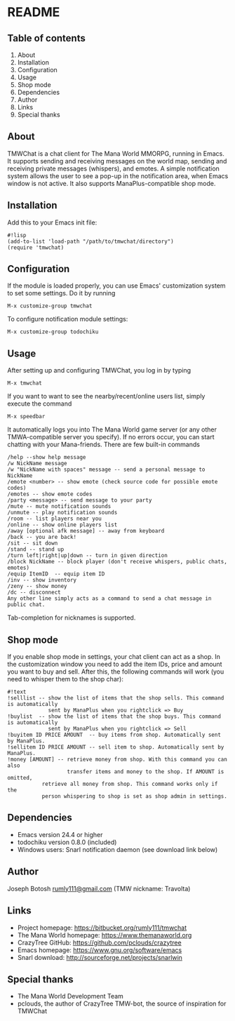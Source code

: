 # README #

## Table of contents ##
1. About
2. Installation
3. Configuration
4. Usage
5. Shop mode
6. Dependencies
7. Author
8. Links
9. Special thanks

## About ##
TMWChat is a chat client for The Mana World MMORPG, running in Emacs. It supports
sending and receiving messages on the world map, sending and receiving
private messages (whispers), and emotes. A simple notification system allows
the user to see a pop-up in the notification area, when Emacs window is not active.
It also supports ManaPlus-compatible shop mode.

## Installation ##
Add this to your Emacs init file:

```
#!lisp
(add-to-list 'load-path "/path/to/tmwchat/directory")
(require 'tmwchat)
```

## Configuration ##
If the module is loaded properly, you can use Emacs' customization system to
set some settings. Do it by running

```
M-x customize-group tmwchat
```

To configure notification module settings:

```
M-x customize-group todochiku
```

## Usage ##
After setting up and configuring TMWChat, you log in by typing

```
M-x tmwchat
```

If you want to want to see the nearby/recent/online users list, simply
execute the command
```
M-x speedbar
```

It automatically logs you into The Mana World game server (or any other
TMWA-compatible server you specify). If  no errors occur, you can start
chatting with your Mana-friends. There are few built-in commands

```
/help --show help message
/w NickName message
/w "NickName with spaces" message -- send a personal message to NickName
/emote <number> -- show emote (check source code for possible emote codes)
/emotes -- show emote codes
/party <message> -- send message to your party
/mute -- mute notification sounds
/unmute -- play notification sounds
/room -- list players near you
/online -- show online players list
/away [optional afk message] -- away from keyboard
/back -- you are back!
/sit -- sit down
/stand -- stand up
/turn left|right|up|down -- turn in given direction
/block NickName -- block player (don't receive whispers, public chats, emotes)
/equip ItemID  -- equip item ID
/inv -- show inventory
/zeny -- show money
/dc -- disconnect
Any other line simply acts as a command to send a chat message in public chat.
```

Tab-completion for nicknames is supported.

## Shop mode ##
If you enable shop mode in settings, your chat client can act as a shop.
In the customization window you need to add the item IDs, price and amount
you want to buy and sell. After this, the following commands will work
(you need to whisper them to the shop char):

```
#!text
!selllist -- show the list of items that the shop sells. This command is automatically
             sent by ManaPlus when you rightclick => Buy
!buylist  -- show the list of items that the shop buys. This command is automatically
             sent by ManaPlus when you rightclick => Sell
!buyitem ID PRICE AMOUNT  -- buy items from shop. Automatically sent by ManaPlus.
!sellitem ID PRICE AMOUNT -- sell item to shop. Automatically sent by ManaPlus.
!money [AMOUNT] -- retrieve money from shop. With this command you can also
                   transfer items and money to the shop. If AMOUNT is omitted,
		   retrieve all money from shop. This command works only if the
		   person whispering to shop is set as shop admin in settings.
```

## Dependencies ##
* Emacs version 24.4 or higher
* todochiku version 0.8.0 (included)
* Windows users: Snarl notification daemon (see download link below)

## Author ##
Joseph Botosh <rumly111@gmail.com> (TMW nickname: Travolta)

## Links ##
* Project homepage: https://bitbucket.org/rumly111/tmwchat
* The Mana World homepage: https://www.themanaworld.org
* CrazyTree GitHub: https://github.com/pclouds/crazytree
* Emacs homepage: https://www.gnu.org/software/emacs
* Snarl download: http://sourceforge.net/projects/snarlwin

## Special thanks ##
* The Mana World Development Team
* pclouds, the author of CrazyTree TMW-bot, the source of inspiration for TMWChat